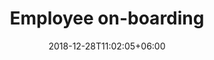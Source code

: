 ---
title: "Employee on-boarding"
date: 2018-12-28T11:02:05+06:00
icon: "ti-package"
description: "Employee on-boarding"
type : "docs"
weight: "6"
---